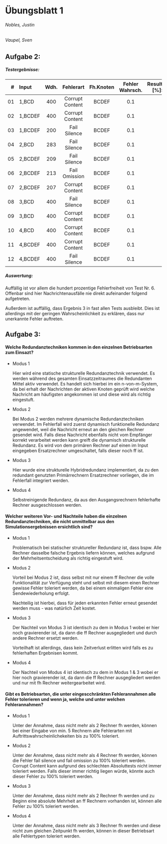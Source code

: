 # Übungsblatt 1
###### Nobles, Justin
###### Vaupel, Sven

## Aufgabe 2:

##### Testergebnisse:
| #  | Input   | Wdh. | Fehlerart       | Fh.Knoten | Fehler Wahrsch. | Result [%]: | 0   | 1   | 2   | 3   | 4   |
|---:|:--------|:----:|:---------------:|:---------:|:---------------:|------------:|:---:|:---:|:---:|:---:|:---:|
| 01 | 1,BCD   | 400  | Corrupt Content | BCDEF     | 0.1             |             | 3   | 69  | 13  | 0   | 15  |
| 02 | 1,BCDEF | 400  | Corrupt Content | BCDEF     | 0.1             |             | 1   | 92  | 2   | 0   | 5   |
| 03 | 1,BCDEF | 200  | Fail Silence    | BCDEF     | 0.1             |             | 1   | 92  | 0   | 0   | 7   |
| 04 | 2,BCD   | 283  | Fail Silence    | BCDEF     | 0.1             |             | 36  | 53  | 0   | 0   | 11  |
| 05 | 2,BCDEF | 209  | Fail Silence    | BCDEF     | 0.1             |             | 34  | 65  | 0   | 0   | 1   |
| 06 | 2,BCDEF | 213  | Fail Omission   | BCDEF     | 0.1             |             | 100 | 0   | 0   | 0   | 0   |
| 07 | 2,BCDEF | 207  | Corrupt Content | BCDEF     | 0.1             |             | 37  | 46  | 10  | 7   | 0   |
| 08 | 3,BCD   | 400  | Fail Silence    | BCDEF     | 0.1             |             | 5   | 90  | 0   | 0   | 5   |
| 09 | 3,BCD   | 400  | Corrupt Content | BCDEF     | 0.1             |             | 6   | 70  | 11  | 0   | 13  |
| 10 | 4,BCD   | 400  | Corrupt Content | BCDEF     | 0.1             |             | 5   | 27  | 5   | 0   | 63  |
| 11 | 4,BCDEF | 400  | Corrupt Content | BCDEF     | 0.1             |             | 0.5 | 59  | 7.5 | 0   | 33  |
| 12 | 4,BCDEF | 400  | Fail Silence    | BCDEF     | 0.1             |             | 0   | 61  | 0   | 0   | 39  |


##### Auswertung:

Auffällig ist vor allem die hundert prozentige Fehlerfreiheit von Test Nr. 6. Offenbar sind hier Nachrichtenausfälle nie direkt aufeinander folgend aufgetreten.

Außerdem ist auffällig, dass Ergebnis 3 in fast allen Tests ausbleibt. Dies ist allerdings mit der geringen Wahrscheinlichkeit zu erklären, dass nur unerkannte Fehler auftreten.


## Aufgabe 3:


#### Welche Redundanztechniken kommen in den einzelnen Betriebsarten zum Einsazt?
- Modus 1

  Hier wird eine statische strukturelle Redundanztechnik verwendet. Es werden während des gesamten Einsatzzeitraumes die Redundanten Mittel aktiv verwendet. Es handelt sich hierbei im ein n-von-m-System, da bei erhalt der Nachrichten der aktiven Knoten geprüft wird welche Nachricht am häufigsten angekommen ist und diese wird als richtig eingestuft.

- Modus 2

  Bei Modus 2 werden mehrere dynamische Redundanztechniken verwendet.
Im Fehlerfall wird zuerst dynamisch funktionelle Redundanz angewendet, weil die Nachricht erneut an den gleichen Rechner gesendet wird.
Falls diese Nachricht ebenfalls nicht vom Empfänger korrekt verarbeitet werden kann greift die dynamisch strukturelle Redundanz. Es wird von dem primären Rechner auf einen im Input eingegeben Ersatzrechner umgeschaltet, falls dieser noch ff ist.

- Modus 3

  Hier wurde eine strukturelle Hybridredundanz implementiert, da zu den redundant genutzten Primärrechnern Ersatzrechner vorliegen, die im Fehlerfall integriert werden.

- Modus 4

  Selbstreinigende Redundanz, da aus den Ausgangsrechnern fehlerhafte Rechner ausgeschlossen werden.


#### Welcher weiteren Vor- und Nachteile  haben die einzelnen Redundanztechniken, die nicht unmittelbar aus den Simulationsergebnissen ersichtlich sind?

- Modus 1

  Problematisch bei statischer struktureller Redundanz ist, dass bspw. Alle Rechner dasselbe falsche Ergebnis liefern können, welches aufgrund der Mehrheitsentscheidung als richtig eingestuft wird.

- Modus 2

  Vorteil bei Modus 2 ist, dass selbst mit nur einem ff Rechner die volle Funktionalität zur Verfügung steht und selbst mit diesem einen Rechner gewisse Fehler toleriert werden, da bei einem einmaligen Fehler eine Sendewiederholung erfolgt.
  
  Nachteilig ist hierbei, dass für jeden erkannten Fehler erneut gesendet werden muss -  was natürlich Zeit kostet.

- Modus 3

  Der Nachteil von Modus 3 ist identisch zu dem in Modus 1 wobei er hier noch gravierender ist, da dann die ff Rechner ausgegliedert und durch andere Rechner ersetzt werden.

  Vorteilhaft ist allerdings, dass kein Zeitverlust erlitten wird falls es zu fehlerhaften Ergebnisen kommt.

- Modus 4

  Der Nachteil von Modus 4 ist identisch zu dem in Modus 1 & 3 wobei er hier noch gravierender ist, da dann die ff Rechner ausgegliedert werden und nur mit fh Rechner weitergearbeitet wird.


#### Gibt es Betriebsarten, die unter eingescchränkten Fehlerannahmen alle Fehler tolerieren und wenn ja, welche und unter welchen Fehlerannahmen?

- Modus 1

  Unter der Annahme, dass nicht mehr als 2 Rechner fh werden, können bei einer Eingabe von min. 5 Rechnern alle Fehlerarten mit Auftrittswahrscheinlichekeiten bis zu 100% toleriert.

- Modus 2

  Unter der Annahme, dass nicht mehr als 4 Rechner fh werden, können die Fehler fail silence und fail omission zu 100% toleriert werden. Corrupt Content kann aufgrund des schlechten Absoluttests nicht immer toleriert werden. Falls dieser immer richtig liegen würde, könnte auch dieser Fehler zu 100% toleriert werden.

- Modus 3

  Unter der Annahme, dass nicht mehr als 2 Rechner fh werden und zu Beginn eine absolute Mehrheit an ff Rechnern vorhanden ist, können alle Fehler zu 100% toleriert werden.


- Modus 4

  Unter der Annahme, dass nicht mehr als 3 Rechner fh werden und diese nicht zum gleichen Zeitpunkt fh werden, können in dieser Betriebsart alle Fehlertypen toleriert werden.
